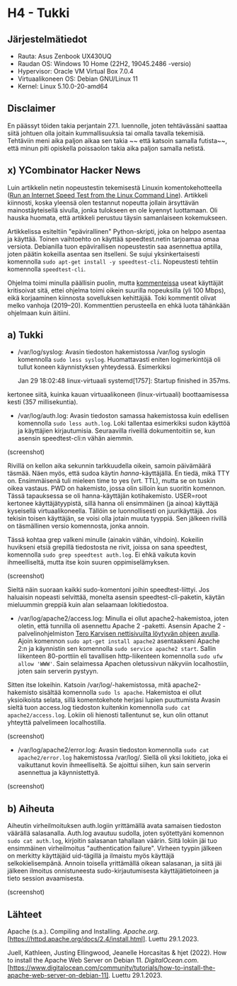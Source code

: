 # H4 - Tukki

## Järjestelmätiedot

- Rauta: Asus Zenbook UX430UQ
- Raudan OS: Windows 10 Home (22H2, 19045.2486 -versio)
- Hypervisor: Oracle VM Virtual Box 7.0.4
- Virtuaalikoneen OS: Debian GNU/Linux 11
- Kernel: Linux 5.10.0-20-amd64

## Disclaimer

En päässyt töiden takia perjantain 27.1. luennolle, joten tehtävässäni saattaa siitä johtuen olla joitain kummallisuuksia tai omalla tavalla tekemisiä. Tehtäviin meni aika paljon aikaa sen takia ~~ että katsoin samalla futista~~, että minun piti opiskella poissaolon takia aika paljon samalla netistä.

## x) YCombinator Hacker News

Luin artikkelin netin nopeustestin tekemisestä Linuxin komentokehotteella ([Run an Internet Speed Test from the Linux Command Line](https://www.putorius.net/speed-test-command-line.html)). Artikkeli kiinnosti, koska yleensä olen testannut nopeutta jollain ärsyttävän mainostäyteisellä sivulla, jonka tulokseen en ole kyennyt luottamaan. Oli hauska huomata, että artikkeli perustuu täysin samanlaiseen kokemukseen.

Artikkelissa esiteltiin "epävirallinen" Python-skripti, joka on helppo asentaa ja käyttää. Toinen vaihtoehto on käyttää speedtest.netin tarjoamaa omaa versiota. Debianilla tuon epävirallisen nopeustestin saa asennettua aptilla, joten päätin kokeilla asentaa sen itselleni. Se sujui yksinkertaisesti komennolla `sudo apt-get install -y speedtest-cli`. Nopeustesti tehtiin komennolla `speedtest-cli`.

Ohjelma toimi minulla päällisin puolin, mutta [kommenteissa](https://news.ycombinator.com/item?id=21572308) useat käyttäjät kritisoivat sitä, ettei ohjelma toimi oikein suurilla nopeuksilla (yli 100 Mbps), eikä korjaaminen kiinnosta sovelluksen kehittäjää. Toki kommentit olivat melko vanhoja (2019–20). Kommenttien perusteella en ehkä luota tähänkään ohjelmaan kuin äitiini.

## a) Tukki

- /var/log/syslog: Avasin tiedoston hakemistossa /var/log syslogin komennolla `sudo less syslog`. Huomattavasti eniten logimerkintöjä oli tullut koneen käynnistyksen yhteydessä. Esimerkiksi

	Jan 29 18:02:48 linux-virtuaali systemd[1757]: Startup finished in 357ms.

kertonee siitä, kuinka kauan virtuaalikoneen (linux-virtuaali) boottaamisessa kesti (357 millisekuntia).

- /var/log/auth.log: Avasin tiedoston samassa hakemistossa kuin edellisen komennolla `sudo less auth.log`. Loki tallentaa esimerkiksi sudon käyttöä ja käyttäjien kirjautumisia. Seuraavilla riveillä dokumentoitiin se, kun asensin speedtest-cli:n vähän aiemmin.

(screenshot)

Rivillä on kellon aika sekunnin tarkkuudella oikein, samoin päivämäärä täsmää. Näen myös, että sudoa käytin *hanna*-käyttäjällä. En tiedä, mikä TTY on. Ensimmäisenä tuli mieleen time to yes (vrt. TTL), mutta se on tuskin oikea vastaus. PWD on hakemisto, jossa olin silloin kun suoritin komennon. Tässä tapauksessa se oli hanna-käyttäjän kotihakemisto. USER=root kertonee käyttäjätyypistä, sillä hanna oli ensimmäinen (ja ainoa) käyttäjä kyseisellä virtuaalikoneella. Tällöin se luonnollisesti on juurikäyttäjä. Jos tekisin toisen käyttäjän, se voisi olla jotain muuta tyyppiä. Sen jälkeen rivillä on täsmällinen versio komennosta, jonka annoin.

Tässä kohtaa grep valkeni minulle (ainakin vähän, vihdoin). Kokeilin huvikseni etsiä grepillä tiedostosta ne rivit, joissa on sana speedtest, komennolla `sudo grep speedtest auth.log`. Ei ehkä vaikuta kovin ihmeelliseltä, mutta itse koin suuren oppimiselämyksen.

(screenshot)

Sieltä näin suoraan kaikki sudo-komentoni joihin speedtest-liittyi. Jos haluaisin nopeasti selvittää, monelta asensin speedtest-cli-paketin, käytän mieluummin greppiä kuin alan selaamaan lokitiedostoa.

- /var/log/apache2/access.log: Minulla ei ollut apache2-hakemistoa, joten oletin, että tunnilla oli asennettu Apache 2 -paketti. Asensin Apache 2 -palvelinohjelmiston [Tero Karvisen nettisivuilta löytyvän ohjeen avulla](https://terokarvinen.com/2008/install-apache-web-server-on-ubuntu-4/). Ajoin komennon `sudo apt-get install apache2` asentaakseni Apache 2:n ja käynnistin sen komennolla `sudo service apache2 start`. Sallin liikenteen 80-porttiin eli tavallisen http-liikenteen komennolla `sudo ufw allow 'WWW'`. Sain selaimessa Apachen oletussivun näkyviin localhostiin, joten sain serverin pystyyn.

Sitten itse lokeihin. Katsoin /var/log/-hakemistossa, mitä apache2-hakemisto sisältää komennolla `sudo ls apache`. Hakemistoa ei ollut yksioikoista selata, sillä komentokehote herjasi lupien puuttumista  Avasin sieltä tuon access.log tiedoston kuitenkin komennolla `sudo cat apache2/access.log`. Lokiin oli hienosti tallentunut se, kun olin ottanut yhteyttä palvelimeen localhostilla.

(screenshot)

- /var/log/apache2/error.log: Avasin tiedoston komennolla `sudo cat apache2/error.log` hakemistossa /var/log/. Siellä oli yksi lokitieto, joka ei vaikuttanut kovin ihmeelliseltä. Se ajoittui siihen, kun sain serverin asennettua ja käynnistettyä. 

(screenshot)

## b) Aiheuta

Aiheutin virheilmoituksen auth.logiin yrittämällä avata samaisen tiedoston väärällä salasanalla. Auth.log avautuu sudolla, joten syötettyäni komennon `sudo cat auth.log`, kirjoitin salasanan tahallaan väärin. Siitä lokiin jäi tuo ensimmäinen virheilmoitus "authentication failure". Virheen tyypin jälkeen on merkitty käyttäjäid uid-tägillä ja ilmaistu myös käyttäjä selkokielisempänä. Annoin toisella yrittämällä oikean salasanan, ja siitä jäi jälkeen ilmoitus onnistuneesta sudo-kirjautumisesta käyttäjätietoineen ja tieto session avaamisesta.

(screenshot)

## Lähteet

Apache (s.a.). Compiling and Installing. *Apache.org*. [https://httpd.apache.org/docs/2.4/install.html]. Luettu 29.1.2023.

Juell, Kathleen, Justing Ellingwood, Jeanelle Horcasitas & hjet (2022). How to install the Apache Web Server on Debian 11. *DigitalOcean.com*. [https://www.digitalocean.com/community/tutorials/how-to-install-the-apache-web-server-on-debian-11]. Luettu 29.1.2023.